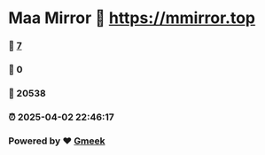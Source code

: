 # Maa Mirror :link: https://mmirror.top 
### :page_facing_up: [7](https://mmirror.top/tag.html) 
### :speech_balloon: 0 
### :hibiscus: 20538 
### :alarm_clock: 2025-04-02 22:46:17 
### Powered by :heart: [Gmeek](https://github.com/Meekdai/Gmeek)
